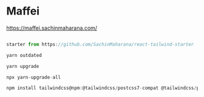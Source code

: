 # Maffei

https://maffei.sachinmaharana.com/

```js

starter from https://github.com/SachinMaharana/react-tailwind-starter

yarn outdated

yarn upgrade

npx yarn-upgrade-all

npm install tailwindcss@npm:@tailwindcss/postcss7-compat @tailwindcss/postcss7-compat postcss@^7 autoprefixer@^9

```

